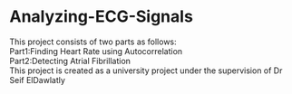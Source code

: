 # Analyzing-ECG-Signals
This project consists of two parts as follows:\
Part1:Finding Heart Rate using Autocorrelation\
Part2:Detecting Atrial Fibrillation\
This project is created as a university project under the supervision of Dr Seif ElDawlatly
